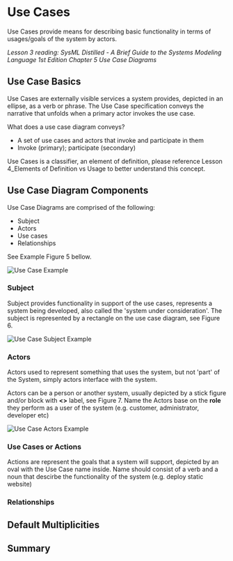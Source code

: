 # Use Cases

Use Cases provide means for describing basic functionality in terms of usages/goals of the system by actors.

*Lesson 3 reading: SysML Distilled - A Brief Guide to the Systems Modeling Language 1st Edition Chapter 5 Use Case Diagrams*

## Use Case Basics

Use Cases are externally visible services a system provides, depicted in an ellipse, as a verb or phrase. The Use Case specification conveys the narrative that unfolds when a primary actor invokes the use case.

What does a use case diagram conveys?
- A set of use cases and actors that invoke and participate in them
- Invoke (primary); participate (secondary)

Use Cases is a classifier, an element of definition, please reference Lesson 4_Elements of Definition vs Usage to better understand this concept.

## Use Case Diagram Components

Use Case Diagrams are comprised of the following:
- Subject
- Actors
- Use cases
- Relationships

See Example Figure 5 bellow.

![Use Case Example]()

### Subject

Subject provides functionality in support of the use cases, represents a system being developed, also called the 'system under consideration'. The subject is represented by a rectangle on the use case diagram, see Figure 6.

![Use Case Subject Example]()

### Actors

Actors used to represent something that uses the system, but not 'part' of the System, simply actors interface with the system. 

Actors can be a person or another system, usually depicted by a stick figure and/or block with **<<actor>>** label, see Figure 7. Name the Actors base on the **role** they perform as a user of the system (e.g. customer, administrator, developer etc)


![Use Case Actors Example]()
### Use Cases or Actions

Actions are represent the goals that a system will support, depicted by an oval with the Use Case name inside. Name should consist of a verb and a noun that descirbe the functionality of the system (e.g. deploy static website)


### Relationships


## Default Multiplicities

## Summary

